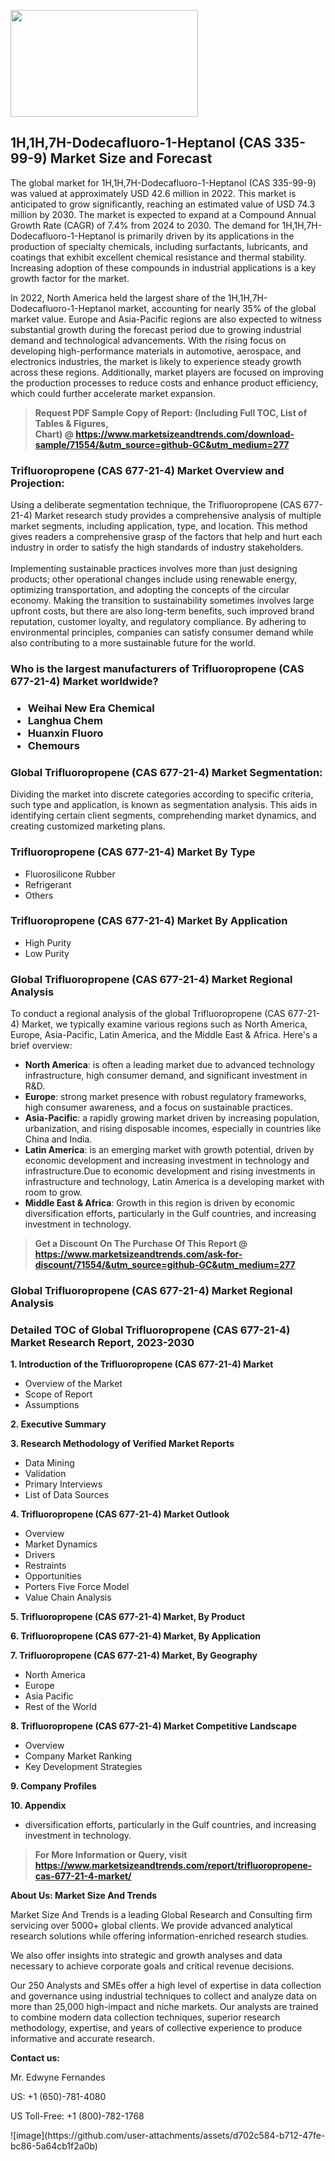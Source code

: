 <p><img class="alignnone size-medium wp-image-20088" src="https://ffe5etoiles.com/wp-content/uploads/2024/12/MST1-300x171.png" alt="" width="300" height="171" /></p><h2>1H,1H,7H-Dodecafluoro-1-Heptanol (CAS 335-99-9) Market Size and Forecast</h2> <p>The global market for 1H,1H,7H-Dodecafluoro-1-Heptanol (CAS 335-99-9) was valued at approximately USD 42.6 million in 2022. This market is anticipated to grow significantly, reaching an estimated value of USD 74.3 million by 2030. The market is expected to expand at a Compound Annual Growth Rate (CAGR) of 7.4% from 2024 to 2030. The demand for 1H,1H,7H-Dodecafluoro-1-Heptanol is primarily driven by its applications in the production of specialty chemicals, including surfactants, lubricants, and coatings that exhibit excellent chemical resistance and thermal stability. Increasing adoption of these compounds in industrial applications is a key growth factor for the market.</p> <p>In 2022, North America held the largest share of the 1H,1H,7H-Dodecafluoro-1-Heptanol market, accounting for nearly 35% of the global market value. Europe and Asia-Pacific regions are also expected to witness substantial growth during the forecast period due to growing industrial demand and technological advancements. With the rising focus on developing high-performance materials in automotive, aerospace, and electronics industries, the market is likely to experience steady growth across these regions. Additionally, market players are focused on improving the production processes to reduce costs and enhance product efficiency, which could further accelerate market expansion.</p> </p><blockquote id="" class=""><strong>Request PDF Sample Copy of Report: (Including Full TOC, List of Tables &amp; Figures, Chart)&nbsp;@&nbsp;<strong><a href="https://www.marketsizeandtrends.com/download-sample/71554/&utm_source=github-GC&utm_medium=277" target="_blank">https://www.marketsizeandtrends.com/download-sample/71554/&utm_source=github-GC&utm_medium=277</a></strong></strong></blockquote><h3 id="" class="">Trifluoropropene (CAS 677-21-4) Market&nbsp;Overview and Projection:</h3><p id="" class="">Using a deliberate segmentation technique, the Trifluoropropene (CAS 677-21-4) Market research study provides a comprehensive analysis of multiple market segments, including application, type, and location. This method gives readers a comprehensive grasp of the factors that help and hurt each industry in order to satisfy the high standards of industry stakeholders. <br /> <br />Implementing sustainable practices involves more than just designing products; other operational changes include using renewable energy, optimizing transportation, and adopting the concepts of the circular economy. Making the transition to sustainability sometimes involves large upfront costs, but there are also long-term benefits, such improved brand reputation, customer loyalty, and regulatory compliance. By adhering to environmental principles, companies can satisfy consumer demand while also contributing to a more sustainable future for the world.</p><h3 id="" class="">Who is the largest manufacturers of&nbsp;Trifluoropropene (CAS 677-21-4) Market worldwide?</h3><h3 class=""><p><ul><li>Weihai New Era Chemical </li><li> Langhua Chem </li><li> Huanxin Fluoro </li><li> Chemours</li></ul></p></h3><h3 id="" class="">Global&nbsp;Trifluoropropene (CAS 677-21-4) Market Segmentation:</h3><p id="" class="">Dividing the market into discrete categories according to specific criteria, such type and application, is known as segmentation analysis. This aids in identifying certain client segments, comprehending market dynamics, and creating customized marketing plans.</p><h3 id="" class="">Trifluoropropene (CAS 677-21-4) Market&nbsp;By Type</h3><p><p><ul><li>Fluorosilicone Rubber</li><li> Refrigerant</li><li> Others</p></li></ul></p></p><h3 id="" class="">Trifluoropropene (CAS 677-21-4) Market&nbsp;By Application</h3><p class=""><p><ul><li>High Purity</li><li> Low Purity</li></ul></p></p><h3 id="" class="">Global Trifluoropropene (CAS 677-21-4) Market Regional Analysis</h3><p id="" class="">To conduct a regional analysis of the global Trifluoropropene (CAS 677-21-4) Market, we typically examine various regions such as North America, Europe, Asia-Pacific, Latin America, and the Middle East &amp; Africa. Here's a brief overview:</p><ul><li><strong>North America</strong>: is often a leading market due to advanced technology infrastructure, high consumer demand, and significant investment in R&amp;D.</li><li><strong>Europe</strong>: strong market presence with robust regulatory frameworks, high consumer awareness, and a focus on sustainable practices.</li><li><strong>Asia-Pacific</strong>: a rapidly growing market driven by increasing population, urbanization, and rising disposable incomes, especially in countries like China and India.</li><li><strong>Latin America</strong>: is an emerging market with growth potential, driven by economic development and increasing investment in technology and infrastructure.Due to economic development and rising investments in infrastructure and technology, Latin America is a developing market with room to grow.</li><li><strong>Middle East &amp; Africa</strong>: Growth in this region is driven by economic diversification efforts, particularly in the Gulf countries, and increasing investment in technology.</li></ul><blockquote id="" class=""><strong>Get a Discount On The Purchase Of This Report @ <strong><a href="https://www.marketsizeandtrends.com/ask-for-discount/71554/&utm_source=github-GC&utm_medium=277" target="_blank">https://www.marketsizeandtrends.com/ask-for-discount/71554/&utm_source=github-GC&utm_medium=277</a></strong></strong></blockquote><h3 id="" class="">Global Trifluoropropene (CAS 677-21-4) Market Regional Analysis</h3><h3 id="" class="">Detailed TOC of Global Trifluoropropene (CAS 677-21-4) Market Research Report, 2023-2030</h3><p id="" class=""><strong>1. Introduction of the Trifluoropropene (CAS 677-21-4) Market</strong></p><ul><li>Overview of the Market</li><li>Scope of Report</li><li>Assumptions</li></ul><p id="" class=""><strong>2. Executive Summary</strong></p><p id="" class=""><strong>3. Research Methodology of Verified Market Reports</strong></p><ul><li>Data Mining</li><li>Validation</li><li>Primary Interviews</li><li>List of Data Sources</li></ul><p id="" class=""><strong>4. Trifluoropropene (CAS 677-21-4) Market Outlook</strong></p><ul><li>Overview</li><li>Market Dynamics</li><li>Drivers</li><li>Restraints</li><li>Opportunities</li><li>Porters Five Force Model</li><li>Value Chain Analysis</li></ul><p id="" class=""><strong>5. Trifluoropropene (CAS 677-21-4) Market, By Product</strong></p><p id="" class=""><strong>6. Trifluoropropene (CAS 677-21-4) Market, By Application</strong></p><p id="" class=""><strong>7. Trifluoropropene (CAS 677-21-4) Market, By Geography</strong></p><ul><li>North America</li><li>Europe</li><li>Asia Pacific</li><li>Rest of the World</li></ul><p id="" class=""><strong>8. Trifluoropropene (CAS 677-21-4) Market Competitive Landscape</strong></p><ul><li>Overview</li><li>Company Market Ranking</li><li>Key Development Strategies</li></ul><p id="" class=""><strong>9. Company Profiles</strong></p><p id="" class=""><strong>10. Appendix</strong></p><ul><li>diversification efforts, particularly in the Gulf countries, and increasing investment in technology.</li></ul><blockquote id="" class=""><strong>For More Information or Query, visit <strong><strong><a href="https://www.marketsizeandtrends.com/report/trifluoropropene-cas-677-21-4-market/" target="_blank">https://www.marketsizeandtrends.com/report/trifluoropropene-cas-677-21-4-market/</a></strong></strong></strong></blockquote><p id="" class=""><strong>About Us: Market Size And Trends</strong></p><p id="" class="">Market Size And Trends is a leading Global Research and Consulting firm servicing over 5000+ global clients. We provide advanced analytical research solutions while offering information-enriched research studies.</p><p id="" class="">We also offer insights into strategic and growth analyses and data necessary to achieve corporate goals and critical revenue decisions.</p><p id="" class="">Our 250 Analysts and SMEs offer a high level of expertise in data collection and governance using industrial techniques to collect and analyze data on more than 25,000 high-impact and niche markets. Our analysts are trained to combine modern data collection techniques, superior research methodology, expertise, and years of collective experience to produce informative and accurate research.</p><p id="" class=""><strong>Contact us:</strong></p><p id="" class="">Mr. Edwyne Fernandes</p><p id="" class="">US: +1 (650)-781-4080</p><p id="" class="">US Toll-Free: +1 (800)-782-1768</p>
![image](https://github.com/user-attachments/assets/d702c584-b712-47fe-bc86-5a64cb1f2a0b)
